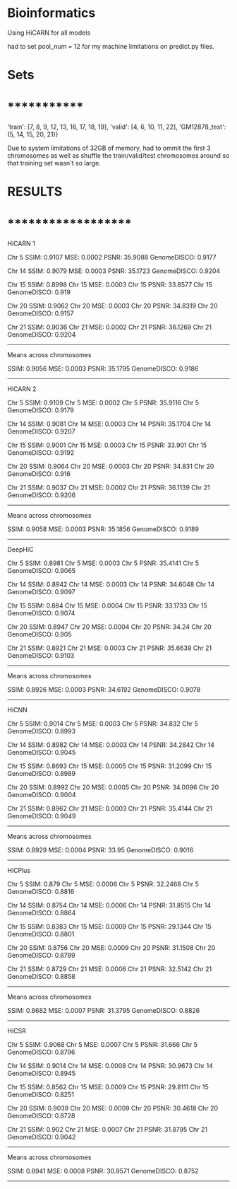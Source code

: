 # Bioinformatics
Using HiCARN for all models

had to set pool_num = 12 for my machine limitations on predict.py files.

# Sets
# ***********
  'train': [7, 8, 9, 12, 13, 16, 17, 18, 19],
  'valid': [4, 6, 10, 11, 22],
  'GM12878_test': (5, 14, 15, 20, 21)}

  Due to system limitations of 32GB of memory, had to ommit the first 3 chromosomes as well as shuffle the train/valid/test chromosomes around so that training set wasn't so large.



# RESULTS
# ******************

HiCARN 1

Chr 5 SSIM:  0.9107
MSE:  0.0002
PSNR:  35.9088
GenomeDISCO:  0.9177


Chr 14 SSIM:  0.9079
MSE:  0.0003
PSNR:  35.1723
GenomeDISCO:  0.9204


Chr 15 SSIM:  0.8998
Chr 15 MSE:  0.0003
Chr 15 PSNR:  33.8577
Chr 15 GenomeDISCO:  0.919


Chr 20 SSIM:  0.9062
Chr 20 MSE:  0.0003
Chr 20 PSNR:  34.8319
Chr 20 GenomeDISCO:  0.9157


Chr 21 SSIM:  0.9036
Chr 21 MSE:  0.0002
Chr 21 PSNR:  36.1269
Chr 21 GenomeDISCO:  0.9204


___________________________________________
Means across chromosomes

SSIM:  0.9056
MSE:  0.0003
PSNR:  35.1795
GenomeDISCO:  0.9186
___________________________________________

HiCARN 2

Chr 5 SSIM:  0.9109
Chr 5 MSE:  0.0002
Chr 5 PSNR:  35.9116
Chr 5 GenomeDISCO:  0.9179


Chr 14 SSIM:  0.9081
Chr 14 MSE:  0.0003
Chr 14 PSNR:  35.1704
Chr 14 GenomeDISCO:  0.9207


Chr 15 SSIM:  0.9001
Chr 15 MSE:  0.0003
Chr 15 PSNR:  33.901
Chr 15 GenomeDISCO:  0.9192


Chr 20 SSIM:  0.9064
Chr 20 MSE:  0.0003
Chr 20 PSNR:  34.831
Chr 20 GenomeDISCO:  0.916


Chr 21 SSIM:  0.9037
Chr 21 MSE:  0.0002
Chr 21 PSNR:  36.1139
Chr 21 GenomeDISCO:  0.9206


___________________________________________
Means across chromosomes

SSIM:  0.9058
MSE:  0.0003
PSNR:  35.1856
GenomeDISCO:  0.9189
___________________________________________

DeepHiC

Chr 5 SSIM:  0.8981
Chr 5 MSE:  0.0003
Chr 5 PSNR:  35.4141
Chr 5 GenomeDISCO:  0.9065


Chr 14 SSIM:  0.8942
Chr 14 MSE:  0.0003
Chr 14 PSNR:  34.6048
Chr 14 GenomeDISCO:  0.9097


Chr 15 SSIM:  0.884
Chr 15 MSE:  0.0004
Chr 15 PSNR:  33.1733
Chr 15 GenomeDISCO:  0.9074


Chr 20 SSIM:  0.8947
Chr 20 MSE:  0.0004
Chr 20 PSNR:  34.24
Chr 20 GenomeDISCO:  0.905


Chr 21 SSIM:  0.8921
Chr 21 MSE:  0.0003
Chr 21 PSNR:  35.6639
Chr 21 GenomeDISCO:  0.9103


___________________________________________
Means across chromosomes

SSIM:  0.8926
MSE:  0.0003
PSNR:  34.6192
GenomeDISCO:  0.9078
___________________________________________

HiCNN

Chr 5 SSIM:  0.9014
Chr 5 MSE:  0.0003
Chr 5 PSNR:  34.832
Chr 5 GenomeDISCO:  0.8993


Chr 14 SSIM:  0.8982
Chr 14 MSE:  0.0003
Chr 14 PSNR:  34.2842
Chr 14 GenomeDISCO:  0.9045


Chr 15 SSIM:  0.8693
Chr 15 MSE:  0.0005
Chr 15 PSNR:  31.2099
Chr 15 GenomeDISCO:  0.8989


Chr 20 SSIM:  0.8992
Chr 20 MSE:  0.0005
Chr 20 PSNR:  34.0096
Chr 20 GenomeDISCO:  0.9004


Chr 21 SSIM:  0.8962
Chr 21 MSE:  0.0003
Chr 21 PSNR:  35.4144
Chr 21 GenomeDISCO:  0.9049


___________________________________________
Means across chromosomes

SSIM:  0.8929
MSE:  0.0004
PSNR:  33.95
GenomeDISCO:  0.9016
___________________________________________

HiCPlus

Chr 5 SSIM:  0.879
Chr 5 MSE:  0.0006
Chr 5 PSNR:  32.2468
Chr 5 GenomeDISCO:  0.8816


Chr 14 SSIM:  0.8754
Chr 14 MSE:  0.0006
Chr 14 PSNR:  31.8515
Chr 14 GenomeDISCO:  0.8864


Chr 15 SSIM:  0.8383
Chr 15 MSE:  0.0009
Chr 15 PSNR:  29.1344
Chr 15 GenomeDISCO:  0.8801


Chr 20 SSIM:  0.8756
Chr 20 MSE:  0.0009
Chr 20 PSNR:  31.1508
Chr 20 GenomeDISCO:  0.8789


Chr 21 SSIM:  0.8729
Chr 21 MSE:  0.0006
Chr 21 PSNR:  32.5142
Chr 21 GenomeDISCO:  0.8858


___________________________________________
Means across chromosomes

SSIM:  0.8682
MSE:  0.0007
PSNR:  31.3795
GenomeDISCO:  0.8826
___________________________________________

HiCSR

Chr 5 SSIM:  0.9068
Chr 5 MSE:  0.0007
Chr 5 PSNR:  31.666
Chr 5 GenomeDISCO:  0.8796


Chr 14 SSIM:  0.9014
Chr 14 MSE:  0.0008
Chr 14 PSNR:  30.9673
Chr 14 GenomeDISCO:  0.8945


Chr 15 SSIM:  0.8562
Chr 15 MSE:  0.0009
Chr 15 PSNR:  29.8111
Chr 15 GenomeDISCO:  0.8251


Chr 20 SSIM:  0.9039
Chr 20 MSE:  0.0009
Chr 20 PSNR:  30.4618
Chr 20 GenomeDISCO:  0.8728


Chr 21 SSIM:  0.902
Chr 21 MSE:  0.0007
Chr 21 PSNR:  31.8795
Chr 21 GenomeDISCO:  0.9042


___________________________________________
Means across chromosomes

SSIM:  0.8941
MSE:  0.0008
PSNR:  30.9571
GenomeDISCO:  0.8752
___________________________________________
